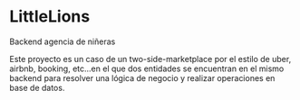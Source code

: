 # LittleLions
Backend agencia de niñeras

Este proyecto es un caso de un two-side-marketplace por el estilo de uber, airbnb, booking, etc...en el que dos entidades se encuentran en el mismo backend
para resolver una lógica de negocio y realizar operaciones en base de datos.

